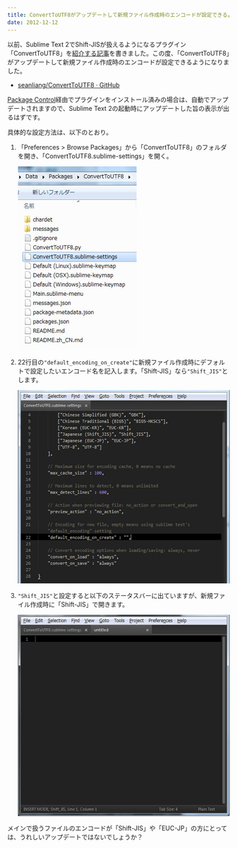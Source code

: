 ```yaml
---
title: ConvertToUTF8がアップデートして新規ファイル作成時のエンコードが設定できるように
date: 2012-12-12
---
```

以前、Sublime Text 2でShift-JISが扱えるようになるプラグイン「ConvertToUTF8」を<a href="http://re-dzine.net/2012/10/sublime-text-2-shift-jis/" title="Sublime Text 2をShift_JISに対応させるプラグインがあると聞いて" target="_blank">紹介する記事</a>を書きました。この度、「ConvertToUTF8」がアップデートして新規ファイル作成時のエンコードが設定できるようになりました。

<!--more-->

<ul>
<li><a href="https://github.com/seanliang/ConvertToUTF8" target="_blank">seanliang/ConvertToUTF8 · GitHub</a></li>
</ul>

<a href="http://wbond.net/sublime_packages/package_control" target="_blank">Package Control</a>経由でプラグインをインストール済みの場合は、自動でアップデートされますので、Sublime Text 2の起動時にアップデートした旨の表示が出るはずです。

具体的な設定方法は、以下のとおり。

<ol>
<li>

「Preferences > Browse Packages」から「ConvertToUTF8」のフォルダを開き、「ConvertToUTF8.sublime-settings」を開く。

<p><img src="/img/2012/12/st2_01.jpg" alt="st2_01" width="269" height="416" /></p>

</li>
<li>

22行目の<code>"default_encoding_on_create"</code>に新規ファイル作成時にデフォルトで設定したいエンコード名を記入します。「Shift-JIS」なら<code>"Shift_JIS"</code>とします。

<p><img src="/img/2012/12/st2_02.jpg" alt="st2_02" width="520" height="438" /></p>

</li>
<li>

<code>"Shift_JIS"</code>と設定すると以下のステータスバーに出ていますが、新規ファイル作成時に「Shift-JIS」で開きます。

<p><img src="/img/2012/12/st2_03.jpg" alt="st2_03" width="520" height="456" /></p>

</li>
</ol>

メインで扱うファイルのエンコードが「Shift-JIS」や「EUC-JP」の方にとっては、うれしいアップデートではないでしょうか？